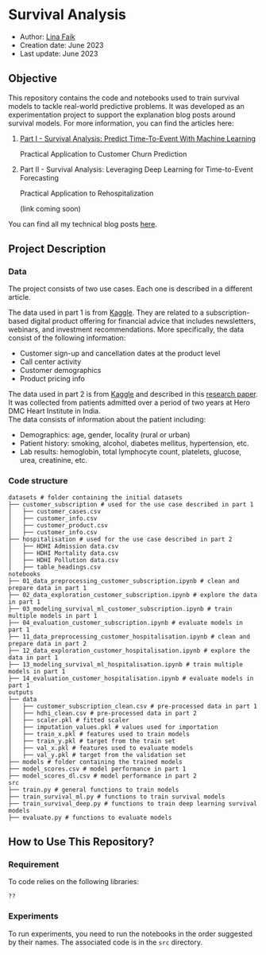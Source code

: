 # Survival Analysis

- Author: [Lina Faik](https://www.linkedin.com/in/lina-faik/)
- Creation date: June 2023
- Last update: June 2023

## Objective

This repository contains the code and notebooks used to train survival models to tackle real-world predictive problems. It was developed as an experimentation project to support the explanation blog posts around survival models. For more information, you can find the articles here:

1. [Part I - Survival Analysis: Predict Time-To-Event With Machine Learning](https://towardsdatascience.com/survival-analysis-predict-time-to-event-with-machine-learning-part-i-ba52f9ab9a46)

   Practical Application to Customer Churn Prediction

2. Part II - Survival Analysis: Leveraging Deep Learning for Time-to-Event Forecasting    
   
   Practical Application to Rehospitalization

   (link coming soon)

<div class="alert alert-block alert-info"> You can find all my technical blog posts <a href = https://linafaik.medium.com/>here</a>. </div>

## Project Description

### Data

The project consists of two use cases. Each one is described in a different article.

The data used in part 1 is from [Kaggle](https://www.kaggle.com/datasets/gsagar12/dspp1). 
They are related to a subscription-based digital product offering for financial advice that includes newsletters, webinars, and investment recommendations. More specifically, the data consist of the following information:

- Customer sign-up and cancellation dates at the product level
- Call center activity
- Customer demographics
- Product pricing info

The data used in part 2 is from [Kaggle](https://www.kaggle.com/datasets/ashishsahani/hospital-admissions-data?select=HDHI+Admission+data.csv) and described in this [research paper](https://www.mdpi.com/2075-4418/12/2/241).
It was collected from patients admitted over a period of two years at Hero DMC Heart Institute in India.  
The data consists of information about the patient including:
- Demographics: age, gender, locality (rural or urban)
- Patient history: smoking, alcohol, diabetes mellitus, hypertension, etc.
- Lab results: hemoglobin, total lymphocyte count, platelets, glucose, urea, creatinine, etc.

### Code structure

```
datasets # folder containing the initial datasets
├── customer_subscription # used for the use case described in part 1
│   ├── customer_cases.csv
│   ├── customer_info.csv
│   ├── customer_product.csv
│   ├── customer_info.csv
├── hospitalisation # used for the use case described in part 2
│   ├── HDHI Admission data.csv
│   ├── HDHI Mortality data.csv
│   ├── HDHI Pollution data.csv
│   ├── table_headings.csv
notebooks
├── 01_data_preprocessing_customer_subscription.ipynb # clean and prepare data in part 1
├── 02_data_exploration_customer_subscription.ipynb # explore the data in part 1
├── 03_modeling_survival_ml_customer_subscription.ipynb # train multiple models in part 1
├── 04_evaluation_customer_subscription.ipynb # evaluate models in part 1
├── 11_data_preprocessing_customer_hospitalisation.ipynb # clean and prepare data in part 2
├── 12_data_exploration_customer_hospitalisation.ipynb # explore the data in part 1
├── 13_modeling_survival_ml_hospitalisation.ipynb # train multiple models in part 1
├── 14_evaluation_customer_hospitalisation.ipynb # evaluate models in part 1
outputs
├── data
│   ├── customer_subscription_clean.csv # pre-processed data in part 1
│   ├── hdhi_clean.csv # pre-processed data in part 2
│   ├── scaler.pkl # fitted scaler
│   ├── imputation_values.pkl # values used for importation
│   ├── train_x.pkl # features used to train models
│   ├── train_y.pkl # target from the train set
│   ├── val_x.pkl # features used to evaluate models
│   ├── val_y.pkl # target from the validation set
├── models # folder containing the trained models
├── model_scores.csv # model performance in part 1
├── model_scores_dl.csv # model performance in part 2
src
├── train.py # general functions to train models           
├── train_survival_ml.py # functions to train survival models
├── train_survival_deep.py # functions to train deep learning survival models
├── evaluate.py # functions to evaluate models
```

## How to Use This Repository?

### Requirement

To code relies on the following libraries:

```
??
```

### Experiments

To run experiments, you need to run the notebooks in the order suggested by their names. 
The associated code is in the `src` directory.
